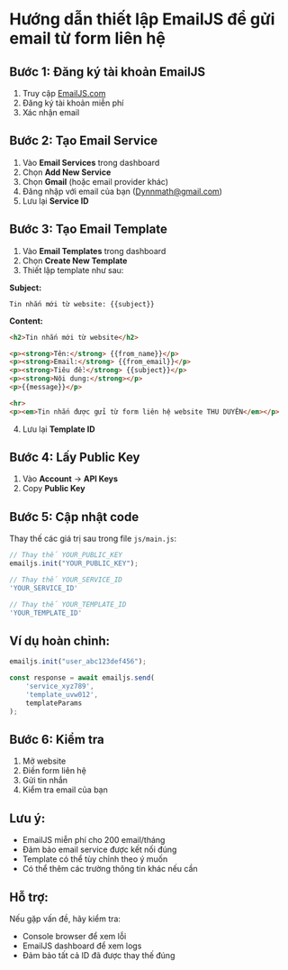 # Hướng dẫn thiết lập EmailJS để gửi email từ form liên hệ

## Bước 1: Đăng ký tài khoản EmailJS
1. Truy cập [EmailJS.com](https://www.emailjs.com/)
2. Đăng ký tài khoản miễn phí
3. Xác nhận email

## Bước 2: Tạo Email Service
1. Vào **Email Services** trong dashboard
2. Chọn **Add New Service**
3. Chọn **Gmail** (hoặc email provider khác)
4. Đăng nhập với email của bạn (Dynnmath@gmail.com)
5. Lưu lại **Service ID**

## Bước 3: Tạo Email Template
1. Vào **Email Templates** trong dashboard
2. Chọn **Create New Template**
3. Thiết lập template như sau:

**Subject:**
```
Tin nhắn mới từ website: {{subject}}
```

**Content:**
```html
<h2>Tin nhắn mới từ website</h2>

<p><strong>Tên:</strong> {{from_name}}</p>
<p><strong>Email:</strong> {{from_email}}</p>
<p><strong>Tiêu đề:</strong> {{subject}}</p>
<p><strong>Nội dung:</strong></p>
<p>{{message}}</p>

<hr>
<p><em>Tin nhắn được gửi từ form liên hệ website THU DUYÊN</em></p>
```

4. Lưu lại **Template ID**

## Bước 4: Lấy Public Key
1. Vào **Account** → **API Keys**
2. Copy **Public Key**

## Bước 5: Cập nhật code
Thay thế các giá trị sau trong file `js/main.js`:

```javascript
// Thay thế YOUR_PUBLIC_KEY
emailjs.init("YOUR_PUBLIC_KEY");

// Thay thế YOUR_SERVICE_ID
'YOUR_SERVICE_ID'

// Thay thế YOUR_TEMPLATE_ID  
'YOUR_TEMPLATE_ID'
```

## Ví dụ hoàn chỉnh:
```javascript
emailjs.init("user_abc123def456");

const response = await emailjs.send(
    'service_xyz789', 
    'template_uvw012',
    templateParams
);
```

## Bước 6: Kiểm tra
1. Mở website
2. Điền form liên hệ
3. Gửi tin nhắn
4. Kiểm tra email của bạn

## Lưu ý:
- EmailJS miễn phí cho 200 email/tháng
- Đảm bảo email service được kết nối đúng
- Template có thể tùy chỉnh theo ý muốn
- Có thể thêm các trường thông tin khác nếu cần

## Hỗ trợ:
Nếu gặp vấn đề, hãy kiểm tra:
- Console browser để xem lỗi
- EmailJS dashboard để xem logs
- Đảm bảo tất cả ID đã được thay thế đúng
